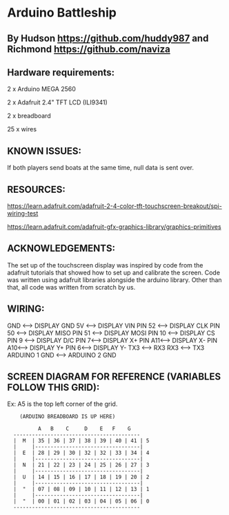 # Arduino Battleship

## By Hudson https://github.com/huddy987 and Richmond https://github.com/naviza

## Hardware requirements:

2 x Arduino MEGA 2560

2 x Adafruit 2.4" TFT LCD (ILI9341)

2 x breadboard

25 x wires


## KNOWN ISSUES:

If both players send boats at the same time, null data is sent over.

## RESOURCES:

https://learn.adafruit.com/adafruit-2-4-color-tft-touchscreen-breakout/spi-wiring-test

https://learn.adafruit.com/adafruit-gfx-graphics-library/graphics-primitives

## ACKNOWLEDGEMENTS:

The set up of the touchscreen display was inspired by code from the adafruit tutorials that showed how to set up and
calibrate the screen. Code was written using adafruit libraries alongside the arduino library. Other than that,
all code was written from scratch by us.


## WIRING:

GND <--> DISPLAY GND
5V <--> DISPLAY VIN
PIN 52 <--> DISPLAY CLK
PIN 50 <--> DISPLAY MISO
PIN 51 <--> DISPLAY MOSI
PIN 10 <--> DISPLAY CS
PIN 9 <--> DISPLAY D/C
PIN 7<--> DISPLAY X+
PIN A11<--> DISPLAY X-
PIN A10<--> DISPLAY Y+
PIN 6<--> DISPLAY Y-
TX3 <--> RX3
RX3 <--> TX3
ARDUINO 1 GND <--> ARDUINO 2 GND


## SCREEN DIAGRAM FOR REFERENCE (VARIABLES FOLLOW THIS GRID):

Ex: A5 is the top left corner of the grid.


        (ARDUINO BREADBOARD IS UP HERE)

              A   B    C     D    E   F    G
      -----------------------------------------
      |  M  | 35 | 36 | 37 | 38 | 39 | 40 | 41 | 5
      |     |----------------------------------|
      |  E  | 28 | 29 | 30 | 32 | 32 | 33 | 34 | 4
      |     |----------------------------------|
      |  N  | 21 | 22 | 23 | 24 | 25 | 26 | 27 | 3
      |     |----------------------------------|
      |  U  | 14 | 15 | 16 | 17 | 18 | 19 | 20 | 2
      |     |----------------------------------|
      |  "  | 07 | 08 | 09 | 10 | 11 | 12 | 13 | 1
      |     |----------------------------------|
      |  "  | 00 | 01 | 02 | 03 | 04 | 05 | 06 | 0
      -----------------------------------------
